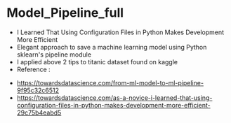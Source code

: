 # Model_Pipeline_full
- I Learned That Using Configuration Files in Python Makes Development More Efficient
- Elegant approach to save a machine learning model using Python sklearn's pipeline module
- I applied above 2 tips to titanic dataset found on kaggle
- Reference :
 + https://towardsdatascience.com/from-ml-model-to-ml-pipeline-9f95c32c6512
 + https://towardsdatascience.com/as-a-novice-i-learned-that-using-configuration-files-in-python-makes-development-more-efficient-29c75b4eabd5
